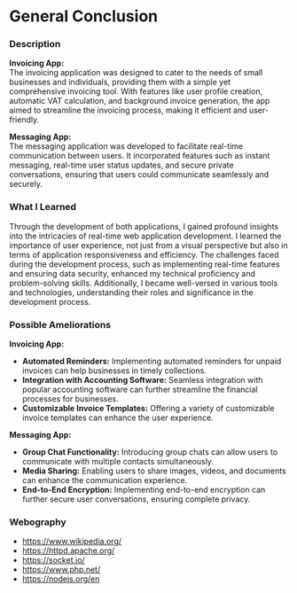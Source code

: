 # General Conclusion

### Description

**Invoicing App:**  
The invoicing application was designed to cater to the needs of small businesses and individuals, providing them with a simple yet comprehensive invoicing tool. With features like user profile creation, automatic VAT calculation, and background invoice generation, the app aimed to streamline the invoicing process, making it efficient and user-friendly.

**Messaging App:**  
The messaging application was developed to facilitate real-time communication between users. It incorporated features such as instant messaging, real-time user status updates, and secure private conversations, ensuring that users could communicate seamlessly and securely.

### What I Learned

Through the development of both applications, I gained profound insights into the intricacies of real-time web application development. I learned the importance of user experience, not just from a visual perspective but also in terms of application responsiveness and efficiency. The challenges faced during the development process, such as implementing real-time features and ensuring data security, enhanced my technical proficiency and problem-solving skills. Additionally, I became well-versed in various tools and technologies, understanding their roles and significance in the development process.

### Possible Ameliorations

**Invoicing App:**
- **Automated Reminders:** Implementing automated reminders for unpaid invoices can help businesses in timely collections.
- **Integration with Accounting Software:** Seamless integration with popular accounting software can further streamline the financial processes for businesses.
- **Customizable Invoice Templates:** Offering a variety of customizable invoice templates can enhance the user experience.

**Messaging App:**
- **Group Chat Functionality:** Introducing group chats can allow users to communicate with multiple contacts simultaneously.
- **Media Sharing:** Enabling users to share images, videos, and documents can enhance the communication experience.
- **End-to-End Encryption:** Implementing end-to-end encryption can further secure user conversations, ensuring complete privacy.

### Webography

- https://www.wikipedia.org/
- https://httpd.apache.org/
- https://socket.io/
- https://www.php.net/
- https://nodejs.org/en